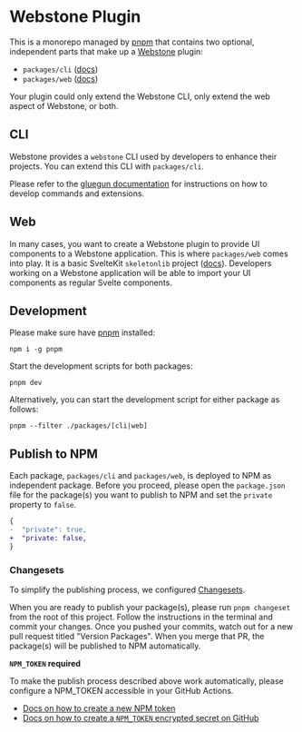 # Webstone Plugin

This is a monorepo managed by [pnpm](https://pnpm.io/) that contains two optional, independent parts that make up a [Webstone](https://github.com/WebstoneHQ/webstone/) plugin:

- `packages/cli` ([docs](#cli))
- `packages/web` ([docs](#web))

Your plugin could only extend the Webstone CLI, only extend the web aspect of Webstone, or both.

## CLI

Webstone provides a `webstone` CLI used by developers to enhance their projects. You can extend this CLI with `packages/cli`.

Please refer to the [gluegun documentation](https://infinitered.github.io/gluegun/#/?id=quick-start) for instructions on how to develop commands and extensions.

## Web

In many cases, you want to create a Webstone plugin to provide UI components to a Webstone application. This is where `packages/web` comes into play. It is a basic SvelteKit `skeletonlib` project ([docs](https://kit.svelte.dev/docs/packaging)). Developers working on a Webstone application will be able to import your UI components as regular Svelte components.

## Development

Please make sure have [pnpm](https://pnpm.io/) installed:

```
npm i -g pnpm
```

Start the development scripts for both packages:

```
pnpm dev
```

Alternatively, you can start the development script for either package as follows:

```
pnpm --filter ./packages/[cli|web]
```

## Publish to NPM

Each package, `packages/cli` and `packages/web`, is deployed to NPM as independent package. Before you proceed, please open the `package.json` file for the package(s) you want to publish to NPM and set the `private` property to `false`.

```diff
{
-  "private": true,
+  "private: false,
}
```

### Changesets

To simplify the publishing process, we configured [Changesets](https://github.com/changesets/changesets).

When you are ready to publish your package(s), please run `pnpm changeset` from the root of this project. Follow the instructions in the terminal and commit your changes. Once you pushed your commits, watch out for a new pull request titled "Version Packages". When you merge that PR, the package(s) will be published to NPM automatically.

**`NPM_TOKEN` required**

To make the publish process described above work automatically, please configure a NPM_TOKEN accessible in your GitHub Actions.

- [Docs on how to create a new NPM token](https://docs.npmjs.com/creating-and-viewing-access-tokens)
- [Docs on how to create a `NPM_TOKEN` encrypted secret on GitHub](https://docs.github.com/en/actions/security-guides/encrypted-secrets)
